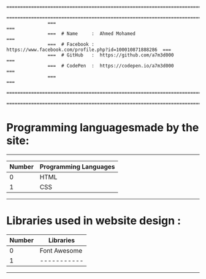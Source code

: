                    ===============================================================================                 
                   ===============================================================================
                   ===                                                                         ===
                   ===  # Name     :  Ahmed Mohamed                                            ===
                   ===  # Facebook :  https://www.facebook.com/profile.php?id=100010871888286  ===
                   ===  # GitHub   :  https://github.com/a7m3d000                              ===
                   ===  # CodePen  :  https://codepen.io/a7m3d000                              ===
                   ===                                                                         ===
                   ===============================================================================
                   ===============================================================================




# Programming languages ​​made by the site:
---

Number  |  Programming Languages
------- |  ---------------------
0       |  HTML
1       |  CSS
--------------------------------



# Libraries used in website design :
Number  |  Libraries
------- |  ---------------------
0       |  Font Awesome
1       |  -----------
--------------------------------


